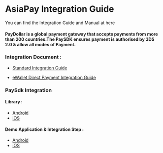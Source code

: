 # AsiaPay Integration Guide
You can find the Integration Guide and Manual at here

#### PayDollar is a global payment gateway that accepts payments from more than 200 countries.The PaySDK ensures payment is authorised by 3DS 2.0 & allow all modes of Payment.

### Integration Document :

- [Standard Integration Guide](https://github.com/asiapay-lib/integration_guide/blob/master/PayDollar%20PayGate%20Integration%20Guide%20(v3.62).pdf)

- [eWallet Direct Payment Integration Guide](https://github.com/asiapay-lib/integration_guide/blob/master/PayDollar%20PayGate%20Integration%20Guide%20(eWallet%20Direct)%20(v1.2).pdf)

### PaySdk Integration
#### Library :
- [Android](https://github.com/asiapay-lib/paysdk-android-lib)
- [iOS](https://github.com/asiapay-lib/paysdk-ios-lib)

#### Demo Application & Integration Step :
- [Android](https://github.com/asiapay-lib/paysdk-android-demo)
- [iOS](https://github.com/asiapay-lib/paysdk-ios-demo)
